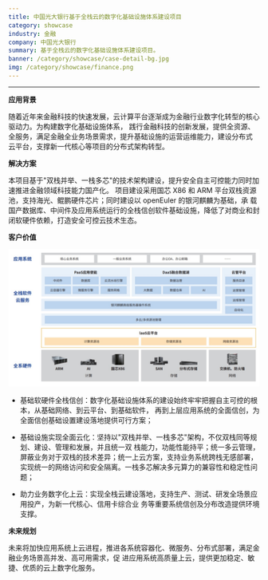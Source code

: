 ```yaml
---
title: 中国光大银行基于全栈云的数字化基础设施体系建设项目
category: showcase
industry: 金融
company: 中国光大银行
summary: 基于全栈云的数字化基础设施体系建设项目。
banner: /category/showcase/case-detail-bg.jpg
img: /category/showcase/finance.png
---
```




****

**应用背景**

随着近年来金融科技的快速发展，云计算平台逐渐成为金融行业数字化转型的核心驱动力。为构建数字化基础设施体系，
践行金融科技的创新发展，提供全资源、全服务，满足金融全业务场景需求，提升基础设施的运营运维能力，建设分布式
云平台，支撑新一代核心等项目的分布式架构转型。

**解决方案**

本项目基于"双栈并举、一栈多芯"的技术架构建设，提升安全自主可控能力同时加速推进金融领域科技能力国产化。
项目建设采用国芯 X86 和 ARM
平台双栈资源池，支持海光、鲲鹏硬件芯片；同时建设以 openEuler
的银河麒麟为基础，承
载国产数据库、中间件及应用系统运行的全栈信创软件基础设施，降低了对商业和封闭软硬件依赖，打造安全可控云技术生态。

**客户价值**

![](./media/image1.png)

-   基础软硬件全栈信创：数字化基础设施体系的建设始终牢牢把握自主可控的根本，从基础网络、到云平台、到基础软件，
    再到上层应用系统的全面信创，为全面信创基础设置建设落地提供可行方案；

-   基础设施实现全面云化：坚持以"双栈并举、一栈多芯"架构，不仅双栈同等规划、建设、管理和发展，并且统一双
    栈能力，功能性能持平；统一多云管理，屏蔽业务对于双栈的技术差异；统一上云方案，支持业务系统跨栈无感部署，
    实现统一的网络访问和安全隔离。一栈多芯解决多元算力的兼容性和稳定性问题；

-   助力业务数字化上云：实现全栈云建设落地，支持生产、测试、研发全场景应用投产，为新一代核心、信用卡综合业
    务等重要系统信创及分布改造提供环境支撑。

**未来规划**

未来将加快应用系统上云进程，推进各系统容器化、微服务、分布式部署，满足金融业务场景高并发、高可用需求，促
进应用系统高质量上云，提供更加稳定、敏捷、优质的云上数字化服务。
